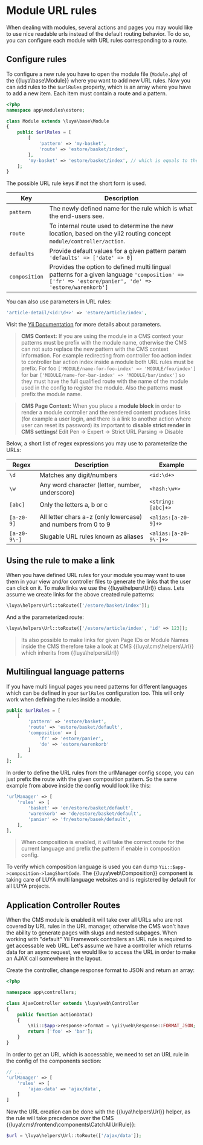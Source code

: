# Module URL rules

When dealing with modules, several actions and pages you may would like to use nice readable urls instead of the default routing behavior. To do so, you can configure each module with URL rules corresponding to a route.

## Configure rules

To configure a new rule you have to open the module file (`Module.php`) of the {{luya\base\Module}} where you want to add new URL rules. Now you can add rules to the `$urlRules` property, which is an array where you have to add a new item. Each item must contain a route and a pattern.

```php
<?php
namespace app\modules\estore;

class Module extends \luya\base\Module
{
    public $urlRules = [
        [
            'pattern' => 'my-basket',
            'route' => 'estore/basket/index',
        ],
        'my-basket' => 'estore/basket/index', // which is equals to the above
    ];
}
```

The possible URL rule keys if not the short form is used.

|Key     |Description
|-------------|------------
|`pattern`      |The newly defined name for the rule which is what the end-users see.
|`route`        |To internal route used to determine the new location, based on the yii2 routing concept `module/controller/action`.
|`defaults`     |Provide default values for a given pattern param `'defaults' => ['date' => 0]`
|`composition`  |Provides the option to defined multi lingual patterns for a given language `'composition' => ['fr' => 'estore/panier', 'de' => 'estore/warenkorb']`

You can also use parameters in URL rules:

```php
'article-detail/<id:\d+>' => 'estore/article/index',
```

Visit the [Yii Documentation](http://www.yiiframework.com/doc-2.0/guide-runtime-routing.html#parameterizing-routes) for more details about parameters.

> **CMS Context:** If you are using the module in a CMS context your patterns must be prefix with the module name, otherwise the CMS can not auto replace the new pattern with the CMS context information. For example redirecting from controller foo action index to controller bar action index inside a module both URL rules must be prefix. For foo `['MODULE/name-for-foo-index' => 'MODULE/foo/index']` for bar `['MODULE/name-for-bar-index' => 'MODULE/bar/index']` so they must have the full qualified route with the name of the module used in the config to register the module. Also the patterns **must** prefix the module name.

> **CMS Page Context:** When you place a **module block** in order to render a module controller and the rendered content produces links (for example a user login, and there is a link to another action where user can reset its password) its important to **disable strict render in CMS settings**! Edit Pen -> Expert -> Strict URL Parsing -> Disable

Below, a short list of regex expressions you may use to parameterize the URLs:

|Regex      |Description        |Example
|---        |---                |---
|`\d`       |Matches any digit/numbers|`<id:\d+>`
|`\w`       |Any word character (letter, number, underscore)|`<hash:\w+>`
|`[abc]`    |Only the letters a, b or c|`<string:[abc]+>`
|`[a-z0-9]` |All letter chars a-z (only lowercase) and numbers from 0 to 9|`<alias:[a-z0-9]+>`
|`[a-z0-9\-]`|Slugable URL rules known as aliases|`<alias:[a-z0-9\-]+>`

## Using the rule to make a link

When you have defined URL rules for your module you may want to use them in your view and/or controller files to generate the links that the user can click on it. To make links we use the {{luya\helpers\Url}} class. Lets assume we create links for the above created rule patterns:

```php
\luya\helpers\Url::toRoute(['/estore/basket/index']);
```

And a the parameterized route:

```php
\luya\helpers\Url::toRoute(['/estore/article/index', 'id' => 123]);
```

> Its also possible to make links for given Page IDs or Module Names inside the CMS therefore take a look at CMS {{luya\cms\helpers\Url}} which inherits from {{luya\helpers\Url}}

## Multilingual language patterns

If you have multi lingual pages you need patterns for different languages which can be defined in your `$urlRules` configuration too. This will only work when defining the rules inside a module.

```php
public $urlRules = [
    [
        'pattern' => 'estore/basket',
        'route' => 'estore/basket/default',
        'composition' => [
            'fr' => 'estore/panier',
            'de' => 'estore/warenkorb'
        ]
    ],
];
```

In order to define the URL rules from the urlManager config scope, you can just prefix the route with the given composition pattern. So the same example from above inside the config would look like this:

```php
'urlManager' => [
    'rules' => [
        'basket' => 'en/estore/basket/default',
        'warenkorb' => 'de/estore/basket/default',
        'panier' => 'fr/estore/basek/default',
    ],
],
```

> When composition is enabled, it will take the correct route for the current language and prefix the pattern if enable in composition config.

To verify which composition language is used you can dump `Yii::$app->composition->langShortCode`. The {{luya\web\Composition}} component is taking care of LUYA multi language websites and is registered by default for all LUYA projects.

## Application Controller Routes

When the CMS module is enabled it will take over all URLs who are not covered by URL rules in the URL manager, otherwise the CMS won't have the ability to generate pages with slugs and nested subpages. When working with "default" Yii Framework controllers an URL rule is required to get accessable web URL. Let's assume we have a controller which returns data for an async request, we would like to access the URL in order to make an AJAX call somewhere in the layout.

Create the controller, change response format to JSON and return an array:

```php
<?php

namespace app\controllers;

class AjaxController extends \luya\web\Controller
{
    public function actionData()
    {
        \Yii::$app->response->format = \yii\web\Response::FORMAT_JSON;
        return ['foo' => 'bar'];
    }
}
```

In order to get an URL which is accessable, we need to set an URL rule in the config of the components section:

```php
// ... 
'urlManager' => [
    'rules' => [
        'ajax-data' => 'ajax/data',
    ]
]
```

Now the URL creation can be done with the {{luya\helpers\Url}} helper, as the rule will take precedence over the CMS {{luya\cms\frontend\components\CatchAllUrlRule}}:

```php
$url = \luya\helpers\Url::toRoute(['/ajax/data']);
```
